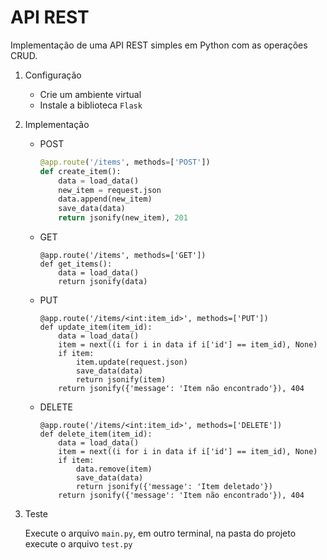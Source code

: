 # API REST

Implementação de uma API REST simples em Python com as operações CRUD.

1. Configuração
    - Crie um ambiente virtual
    - Instale a biblioteca `Flask`
2. Implementação
    - POST
        ```python
        @app.route('/items', methods=['POST'])
        def create_item():
            data = load_data()
            new_item = request.json
            data.append(new_item)
            save_data(data)
            return jsonify(new_item), 201
        ``` 
    - GET
        ```
        @app.route('/items', methods=['GET'])
        def get_items():
            data = load_data()
            return jsonify(data)
        ```
    - PUT
        ```
        @app.route('/items/<int:item_id>', methods=['PUT'])
        def update_item(item_id):
            data = load_data()
            item = next((i for i in data if i['id'] == item_id), None)
            if item:
                item.update(request.json)
                save_data(data)
                return jsonify(item)
            return jsonify({'message': 'Item não encontrado'}), 404
        ``` 
    - DELETE
        ```
        @app.route('/items/<int:item_id>', methods=['DELETE'])
        def delete_item(item_id):
            data = load_data()
            item = next((i for i in data if i['id'] == item_id), None)
            if item:
                data.remove(item)
                save_data(data)
                return jsonify({'message': 'Item deletado'})
            return jsonify({'message': 'Item não encontrado'}), 404

        ``` 
3. Teste 
    
    Execute o arquivo `main.py`, em outro terminal, na pasta do projeto execute o arquivo `test.py`
     
